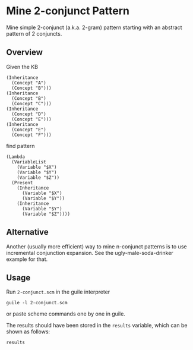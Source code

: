# Mine 2-conjunct Pattern

Mine simple 2-conjunct (a.k.a. 2-gram) pattern starting with an
abstract pattern of 2 conjuncts.

## Overview

Given the KB

```
(Inheritance
  (Concept "A")
  (Concept "B")))
(Inheritance
  (Concept "B")
  (Concept "C")))
(Inheritance
  (Concept "D")
  (Concept "E")))
(Inheritance
  (Concept "E")
  (Concept "F")))

```

find pattern

```
(Lambda
  (VariableList
    (Variable "$X")
    (Variable "$Y")
    (Variable "$Z"))
  (Present
    (Inheritance
      (Variable "$X")
      (Variable "$Y"))
    (Inheritance
      (Variable "$Y")
      (Variable "$Z"))))
```

## Alternative

Another (usually more efficient) way to mine n-conjunct patterns is to
use incremental conjunction expansion. See the ugly-male-soda-drinker
example for that.

## Usage

Run `2-conjunct.scm` in the guile interpreter

```
guile -l 2-conjunct.scm
```

or paste scheme commands one by one in guile.

The results should have been stored in the `results` variable, which
can be shown as follows:

```scheme
results
```
